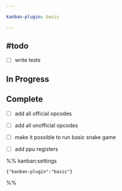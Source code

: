 ```yaml
---

kanban-plugin: basic

---
```


## #todo

- [ ] write tests


## In Progress



## Complete

- [ ] add all official opcodes
- [ ] add all unofficial opcodes
- [ ] make it possible to run basic snake game
- [ ] add ppu registers




%% kanban:settings
```
{"kanban-plugin":"basic"}
```
%%